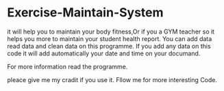 # Exercise-Maintain-System
it will help you to maintain your body fitness,Or if you a GYM teacher so it helps you more to maintain your student health report. 
You can add data read data and clean data on this programme.
If you add any data on this code it will add automatically your date and time on your documand.

For more information read the programme. 

pleace give me my cradit if you use it.
Fllow me for more interesting Code.
